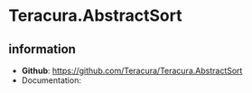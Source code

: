 ﻿# Teracura.AbstractSort
## information
- **Github**: https://github.com/Teracura/Teracura.AbstractSort
- Documentation: 